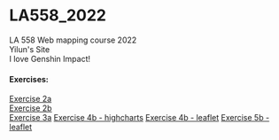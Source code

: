 # LA558_2022
LA 558 Web mapping course 2022  
Yilun's Site  
I love Genshin Impact!

#### Exercises:  
[Exercise 2a](https://yiluny217.github.io/LA558_2022/web/ex2a.html)  
[Exercise 2b](https://yiluny217.github.io/LA558_2022/web/ex2b.html)  
[Exercise 3a](https://yiluny217.github.io/LA558_2022/web/ex3a.html) 
[Exercise 4b - highcharts](https://yiluny217.github.io/LA558_2022/web/ex4b_highchart.html) 
[Exercise 4b - leaflet](https://yiluny217.github.io/LA558_2022/web/ex4b_leaflet.html) 
[Exercise 5b - leaflet](https://yiluny217.github.io/LA558_2022/web/ex5b.html) 
